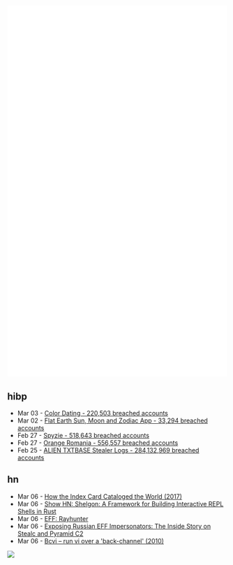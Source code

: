 ![Metrics](https://raw.githubusercontent.com/phixion/phixion/master/metrics.svg)

## hibp

<!--
for https://github.com/phixion/phixion/blob/main/.github/workflows/feeds.yml
-->
<!--START_SECTION:haveibeenpwnd-->
- Mar 03 - [Color Dating - 220,503 breached accounts](https://haveibeenpwned.com/PwnedWebsites#ColorDating)
- Mar 02 - [Flat Earth Sun, Moon and Zodiac App - 33,294 breached accounts](https://haveibeenpwned.com/PwnedWebsites#FlatEarthDave)
- Feb 27 - [Spyzie - 518,643 breached accounts](https://haveibeenpwned.com/PwnedWebsites#Spyzie)
- Feb 27 - [Orange Romania - 556,557 breached accounts](https://haveibeenpwned.com/PwnedWebsites#OrangeRomania)
- Feb 25 - [ALIEN TXTBASE Stealer Logs - 284,132,969 breached accounts](https://haveibeenpwned.com/PwnedWebsites#AlienStealerLogs)
<!--END_SECTION:haveibeenpwnd-->

## hn

<!--
for https://github.com/phixion/phixion/blob/main/.github/workflows/feeds.yml
-->
<!--START_SECTION:hn-->
- Mar 06 - [How the Index Card Cataloged the World (2017)](https://www.theatlantic.com/technology/archive/2017/12/how-the-index-card-catalogued-the-world/547271/)
- Mar 06 - [Show HN: Shelgon: A Framework for Building Interactive REPL Shells in Rust](https://github.com/NishantJoshi00/shelgon)
- Mar 06 - [EFF: Rayhunter](https://github.com/EFForg/rayhunter)
- Mar 06 - [Exposing Russian EFF Impersonators: The Inside Story on Stealc and Pyramid C2](https://hunt.io/blog/russian-speaking-actors-impersonate-etf-distribute-stealc-pyramid-c2)
- Mar 06 - [Bcvi – run vi over a 'back-channel' (2010)](https://sshmenu.sourceforge.net/articles/bcvi/)
<!--END_SECTION:hn-->

<!--
for https://yhype.me
-->
![](https://hit.yhype.me/github/profile?user_id=13013670)
